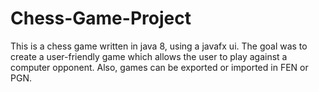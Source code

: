 # Chess-Game-Project
This is a chess game written in java 8, using a javafx ui.  The goal was to create a user-friendly game which allows the user to play against a computer opponent. Also, games can be exported or imported in FEN or PGN.
